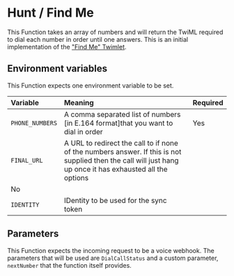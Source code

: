 # Hunt / Find Me

This Function takes an array of numbers and will return the TwiML required to dial each number in order until one answers. This is an initial implementation of the ["Find Me" Twimlet](https://www.twilio.com/labs/twimlets/findme).

## Environment variables

This Function expects one environment variable to be set.

| Variable        | Meaning                                                                                                                                                    | Required |
| :-------------- | :--------------------------------------------------------------------------------------------------------------------------------------------------------- | :------- |
| `PHONE_NUMBERS` | A comma separated list of numbers [in E.164 format]that you want to dial in order                                                                          | Yes      |
| `FINAL_URL`     | A URL to redirect the call to if none of the numbers answer. If this is not supplied then the call will just hang up once it has exhausted all the options |
| No              |
| `IDENTITY`      | IDentity to be used for the sync token                                                                                                                     |

## Parameters

This Function expects the incoming request to be a voice webhook. The parameters that will be used are `DialCallStatus` and a custom parameter, `nextNumber` that the function itself provides.
